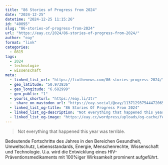 ```yaml
---
title: "86 Stories of Progress from 2024"
date: "2024-12-25"
datetime: "2024-12-25 11:15:26"
id: "40095"
slug: "86-stories-of-progress-from-2024"
url: "https://eay.cc/2024/86-stories-of-progress-from-2024/"
author: "eay"
format: "link"
categories:
  - 0815
tags:
  - 2024
  - technologie
  - wissenschaft
meta:
  - linked_list_url: "https://fixthenews.com/86-stories-progress-2024/"
  - geo_latitude: "50.973836"
  - geo_longitude: "6.682999"
  - geo_public: "1"
  - yourls_shorturl: "https://eay.li/3tr"
  - _share_on_mastodon_url: "https://eay.social/@eay/113712937544472065"
  - linked_list_og-title: "86 Stories Of Progress From 2024"
  - linked_list_og-description: "Not everything that happened this year was terrible."
  - linked_list_og-image: "https://eay.cc/wordpress/uploads/og-cache/fe6795e6ed130ecdfa6dcae868ed5316.webp"
---
```


> Not everything that happened this year was terrible.

Bedeutende Fortschritte des Jahres in den Bereichen Gesundheit, Umweltschutz, Lebensstandards, Energie, Menschenrechte, Wissenschaft und Technologie. U.a. wird die Entwicklung eines HIV-Präventionsmedikaments mit 100%iger Wirksamkeit prominent aufgeführt.

